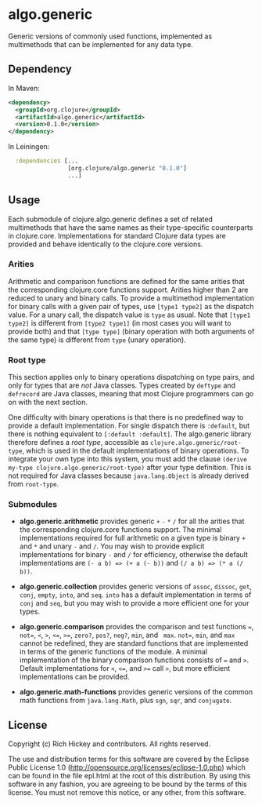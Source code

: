 # algo.generic

Generic versions of commonly used functions, implemented as multimethods
that can be implemented for any data type.

## Dependency

In Maven:

```xml
<dependency>
  <groupId>org.clojure</groupId>
  <artifactId>algo.generic</artifactId>
  <version>0.1.0</version>
</dependency>
```

In Leiningen:

```clj
  :dependencies [...
                 [org.clojure/algo.generic "0.1.0"]
                 ...]
```

## Usage

Each submodule of clojure.algo.generic defines a set of related
multimethods that have the same names as their type-specific
counterparts in clojure.core. Implementations for standard Clojure
data types are provided and behave identically to the clojure.core
versions.

### Arities

Arithmetic and comparison functions are defined for the same arities
that the corresponding clojure.core functions support.  Arities higher
than 2 are reduced to unary and binary calls. To provide a multimethod
implementation for binary calls with a given pair of types, use
`[type1 type2]` as the dispatch value. For a unary call, the dispatch
value is `type` as usual. Note that `[type1 type2]` is different from
`[type2 type1]` (in most cases you will want to provide both) and that
`[type type]` (binary operation with both arguments of the same type)
is different from `type` (unary operation).

### Root type

This section applies only to binary operations dispatching on type
pairs, and only for types that are *not* Java classes. Types
created by `deftype` and `defrecord` are Java classes, meaning that
most Clojure programmers can go on with the next section.

One difficulty with binary operations is that there is no predefined
way to provide a default implementation. For single dispatch there is
`:default`, but there is nothing equivalent to `[:default :default]`.
The algo.generic library therefore defines a *root type*, accessible
as `clojure.algo.generic/root-type`, which is used in the default
implementations of binary operations. To integrate your own type into
this system, you must add the clause `(derive my-type
clojure.algo.generic/root-type)` after your type definition. This is
not required for Java classes because `java.lang.Object` is
already derived from `root-type`.

### Submodules

* **algo.generic.arithmetic** provides generic `+` `-` `*` `/` for all
  the arities that the corresponding clojure.core functions support.
  The minimal implementations required for full arithmetic on a given
  type is binary `+` and `*` and unary `-` and `/`. You may wish to
  provide explicit implementations for binary `-` and `/` for
  efficiency, otherwise the default implementations are `(- a b) => (+ a (- b))`
   and `(/ a b) => (* a (/ b))`.

* **algo.generic.collection** provides generic versions of `assoc`,
  `dissoc`, `get`, `conj`, `empty`, `into`, and `seq`. `into` has a
  default implementation in terms of `conj` and `seq`, but you may
  wish to provide a more efficient one for your types.

* **algo.generic.comparison** provides the comparison and test
  functions `=`, `not=`, `<`, `>`, `<=`, `>=`, `zero?`, `pos?`,
  `neg?`, `min`, and ` max`. `not=`, `min`, and `max` cannot be
  redefined, they are standard functions that are implemented in
  terms of the generic functions of the module. A minimal
  implementation of the binary comparison functions consists of
  `=` and `>`. Default implementations for `<`, `<=`, and `>=`
  call `>`, but more efficient implementations can be provided.

* **algo.generic.math-functions** provides generic versions of the
  common math functions from `java.lang.Math`, plus `sgn`, `sqr`, and
  `conjugate`.


## License

Copyright (c) Rich Hickey and contributors. All rights reserved.

The use and distribution terms for this software are covered by the
Eclipse Public License 1.0 (http://opensource.org/licenses/eclipse-1.0.php)
which can be found in the file epl.html at the root of this distribution.
By using this software in any fashion, you are agreeing to be bound by
the terms of this license.
You must not remove this notice, or any other, from this software.


